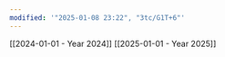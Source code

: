 ```yaml
---
modified: '"2025-01-08 23:22", "3tc/G1T+6"'
---
```

[[2024-01-01 - Year 2024]]
[[2025-01-01 - Year 2025]]
